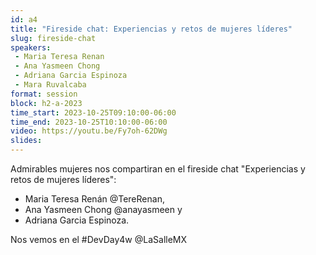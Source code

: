 ```yaml
---
id: a4
title: "Fireside chat: Experiencias y retos de mujeres líderes"
slug: fireside-chat 
speakers:
 - Maria Teresa Renan
 - Ana Yasmeen Chong 
 - Adriana Garcia Espinoza
 - Mara Ruvalcaba
format: session
block: h2-a-2023
time_start: 2023-10-25T09:10:00-06:00
time_end: 2023-10-25T10:10:00-06:00
video: https://youtu.be/Fy7oh-62DWg
slides:
---
```


Admirables mujeres nos compartiran en el fireside chat "Experiencias y retos de mujeres líderes": 
 
 * Maria Teresa Renán @TereRenan, 
 * Ana Yasmeen Chong @anayasmeen y 
 * Adriana Garcia Espinoza. 
 
 Nos vemos en el #DevDay4w @LaSalleMX
